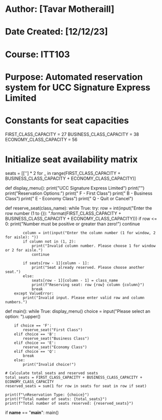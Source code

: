 # Author: [Tavar Motheraill]
# Date Created: [12/12/23]
# Course: ITT103
# Purpose: Automated reservation system for UCC Signature Express Limited

# Constants for seat capacities
FIRST_CLASS_CAPACITY = 27
BUSINESS_CLASS_CAPACITY = 38
ECONOMY_CLASS_CAPACITY = 56

# Initialize seat availability matrix
seats = [[''] * 2 for _ in range(FIRST_CLASS_CAPACITY + BUSINESS_CLASS_CAPACITY + ECONOMY_CLASS_CAPACITY)]

def display_menu():
    print("UCC Signature Express Limited")
    print("<Insert Your Own Tagline>")
    print("Reservation Options:")
    print("  F - First Class")
    print("  B - Business Class")
    print("  E - Economy Class")
    print("  Q - Quit or Cancel")

def reserve_seat(class_name):
    while True:
        try:
            row = int(input("Enter the row number (1 to {}): ".format(FIRST_CLASS_CAPACITY + BUSINESS_CLASS_CAPACITY + ECONOMY_CLASS_CAPACITY)))
            if row <= 0:
                print("Number must be positive or greater than zero!")
                continue

            column = int(input("Enter the column number (1 for window, 2 for aisle): "))
            if column not in (1, 2):
                print("Invalid column number. Please choose 1 for window or 2 for aisle.")
                continue

            if seats[row - 1][column - 1]:
                print("Seat already reserved. Please choose another seat.")
            else:
                seats[row - 1][column - 1] = class_name
                print(f"Reserving seat: row {row} column {column}")
                break
        except ValueError:
            print("Invalid input. Please enter valid row and column numbers.")

def main():
    while True:
        display_menu()
        choice = input("Please select an option: ").upper()

        if choice == 'F':
            reserve_seat("First Class")
        elif choice == 'B':
            reserve_seat("Business Class")
        elif choice == 'E':
            reserve_seat("Economy Class")
        elif choice == 'Q':
            break
        else:
            print("Invalid choice!")

    # Calculate total seats and reserved seats
    total_seats = FIRST_CLASS_CAPACITY + BUSINESS_CLASS_CAPACITY + ECONOMY_CLASS_CAPACITY
    reserved_seats = sum(1 for row in seats for seat in row if seat)

    print(f"\nReservation Type: {choice}")
    print(f"Total number of seats: {total_seats}")
    print(f"Total number of seats reserved: {reserved_seats}")

if __name__ == "__main__":
    main()
